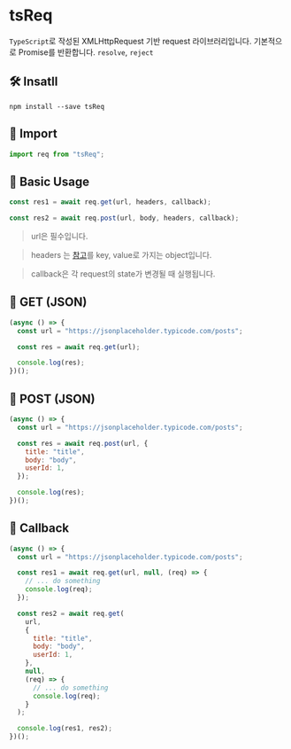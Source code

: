 # tsReq

`TypeScript`로 작성된 XMLHttpRequest 기반 request 라이브러리입니다.
기본적으로 Promise를 반환합니다. `resolve`, `reject`

## 🛠 Insatll

```
npm install --save tsReq
```

## 📌 Import

```javascript
import req from "tsReq";
```

## 💅 Basic Usage

```javascript
const res1 = await req.get(url, headers, callback);

const res2 = await req.post(url, body, headers, callback);
```

> url은 필수입니다.

> headers 는 [참고](https://developer.mozilla.org/en-US/docs/Web/HTTP/Headers)를 key, value로 가지는 object입니다.

> callback은 각 request의 state가 변경될 때 실행됩니다.

## 📝 GET (JSON)

```javascript
(async () => {
  const url = "https://jsonplaceholder.typicode.com/posts";

  const res = await req.get(url);

  console.log(res);
})();
```

## 📝 POST (JSON)

```javascript
(async () => {
  const url = "https://jsonplaceholder.typicode.com/posts";

  const res = await req.post(url, {
    title: "title",
    body: "body",
    userId: 1,
  });

  console.log(res);
})();
```

## 📝 Callback

```javascript
(async () => {
  const url = "https://jsonplaceholder.typicode.com/posts";

  const res1 = await req.get(url, null, (req) => {
    // ... do something
    console.log(req);
  });

  const res2 = await req.get(
    url,
    {
      title: "title",
      body: "body",
      userId: 1,
    },
    null,
    (req) => {
      // ... do something
      console.log(req);
    }
  );

  console.log(res1, res2);
})();
```
